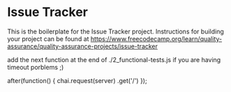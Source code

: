 # Issue Tracker

This is the boilerplate for the Issue Tracker project. Instructions for building your project can be found at https://www.freecodecamp.org/learn/quality-assurance/quality-assurance-projects/issue-tracker

add the next function at the end of ./2_functional-tests.js if you are having timeout porblems ;)

after(function() {
chai.request(server)
.get('/')
});
